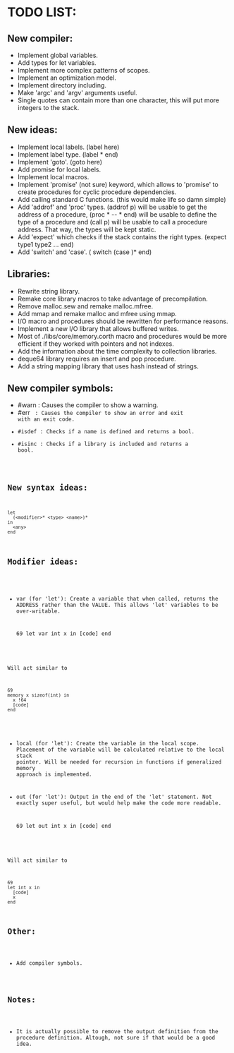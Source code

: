 # TODO LIST:

## New compiler:

- Implement global variables.
- Add types for let variables.
- Implement more complex patterns of scopes.
- Implement an optimization model.
- Implement directory including.
- Make 'argc' and 'argv' arguments useful.
- Single quotes can contain more than one character, this will put more integers to the stack.

## New ideas:

- Implement local labels. (label here)
- Implement label type. (label <type>* end)
- Implement 'goto'. (goto here)
- Add promise for local labels.
- Implement local macros.
- Implement 'promise' (not sure) keyword, which allows to 'promise' to create procedures for cyclic procedure dependencies.
- Add calling standard C functions. (this would make life so damn simple)
- Add 'addrof' and 'proc' types. (addrof p) will be usable to get the address of a procedure, (proc <type>* -- <type>* end) will be usable to define the type of a procedure and (call p) will be usable to call a procedure address. That way, the types will be kept static.
- Add 'expect' which checks if the stack contains the right types. (expect type1 type2 ... end)
- Add 'switch' and 'case'. (<value> switch (case <case1> <code1>)* end)
   
## Libraries:

- Rewrite string library.
- Remake core library macros to take advantage of precompilation.
- Remove malloc.sew and remake malloc.mfree.
- Add mmap and remake malloc and mfree using mmap.
- I/O macro and procedures should be rewritten for performance reasons.
- Implement a new I/O library that allows buffered writes.
- Most of ./libs/core/memory.corth macro and procedures would be more efficient if they worked with pointers and not indexes.
- Add the information about the time complexity to collection libraries.
- deque64 library requires an insert and pop procedure.
- Add a string mapping library that uses hash instead of strings.

## New compiler symbols:

- #warn <message>: Causes the compiler to show a warning.
- #err <code> <message>: Causes the compiler to show an error and exit with an exit code.
- #isdef <name>: Checks if a name is defined and returns a bool.
- #isinc <path>: Checks if a library is included and returns a bool.

## New syntax ideas:

    let
      (<modifier>* <type> <name>)*
    in
      <any>
    end      

## Modifier ideas:

- var (for 'let'): Create a variable that when called, returns the ADDRESS rather than the VALUE. This allows 'let' variables to be over-writable.

    69
    let var int x in
      [code]
    end

Will act similar to

    69
    memory x sizeof(int) in
      x !64
      [code]
    end

- local (for 'let'): Create the variable in the local scope. Placement of the variable will be calculated relative to the local stack pointer. Will be needed for recursion in functions if generalized memory approach is implemented.

- out (for 'let'): Output in the end of the 'let' statement. Not exactly super useful, but would help make the code more readable.

    69
    let out int x in
      [code]
    end

Will act similar to

    69
    let int x in
      [code]
      x
    end

## Other:

- Add compiler symbols.

## Notes:

- It is actually possible to remove the output definition from the procedure definition. Altough, not sure if that would be a good idea.